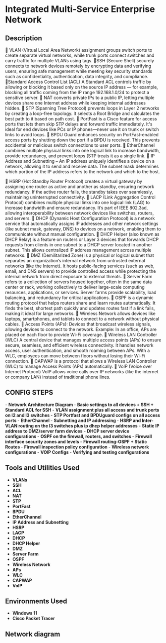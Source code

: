 <h1>Integrated Multi-Service Enterprise Network</h1>

<h2>Description</h2>


🔹 VLAN (Virtual Local Area Network) assignment groups switch ports to create separate virtual networks, while trunk ports connect switches and carry traffic for multiple VLANs using tags.
🔹SSH (Secure Shell) securely connects to network devices remotely by encrypting data and verifying users, ensuring safe management while meeting key security standards such as confidentiality, authentication, data integrity, and compliance.
🔹Standard Access Control List (ACL) A Standard ACL controls traffic by allowing or blocking it based only on the source IP address — for example, blocking all traffic coming from the IP range 192.168.1.0/24 to protect a sensitive server.
🔹 NAT converts private IPs to a public IP, letting multiple devices share one Internet address while keeping internal addresses hidden.
🔹 STP (Spanning Tree Protocol) prevents loops in Layer 2 networks by creating a loop-free topology. It selects a Root Bridge and calculates the best path to it based on path cost.
🔹 PortFast is a Cisco feature for access ports that lets them skip STP delays and forward traffic immediately. It's ideal for end devices like PCs or IP phones—never use it on trunk or switch links to avoid loops.
🔹 BPDU Guard enhances security on PortFast-enabled access ports by shutting down the port if a BPDU is received. This prevents accidental or malicious switch connections to user ports.
🔹 EtherChannel combines multiple physical links into one logical link to increase bandwidth, provide redundancy, and prevent loops (STP treats it as a single link.
🔹 IP Address and Subnetting – An IP address uniquely identifies a device on a network, allowing it to send and receive data. The subnet mask determines which portion of the IP address refers to the network and which to the host.

🔹 HSRP (Hot Standby Router Protocol) creates a virtual gateway by assigning one router as active and another as standby, ensuring network redundancy. If the active router fails, the standby takes over seamlessly, maintaining uninterrupted connectivity.
🔹 LACP (Link Aggregation Control Protocol) combines multiple physical links into one logical link (LAG) to increase bandwidth and ensure redundancy. It’s part of IEEE 802.3ad, allowing interoperability between network devices like switches, routers, and servers.
🔹 DHCP (Dynamic Host Configuration Protocol) is a network service that automatically assigns IP addresses and other network settings (like subnet mask, gateway, DNS) to devices on a network, enabling them to communicate without manual configuration.
🔹 DHCP Helper (also known as DHCP Relay) is a feature on routers or Layer 3 devices that forwards DHCP requests from clients in one subnet to a DHCP server located in another subnet. This allows centralized IP address management across multiple networks.
🔹 DMZ (Demilitarized Zone) is a physical or logical subnet that separates an organization’s internal network from untrusted external networks (like the Internet). It hosts public-facing services (such as web, email, and DNS servers) to provide controlled access while protecting the internal network from direct exposure to external threats.
🔹 Server Farm refers to a collection of servers housed together, often in the same data center or rack, working collectively to deliver large-scale computing resources, applications, or services. Server farms provide scalability, load balancing, and redundancy for critical applications.
🔹 OSPF is a dynamic routing protocol that helps routers share and learn routes automatically. It finds the best, shortest path quickly and updates routes fast if a link fails, making it ideal for large networks.
🔹 Wireless Network allows devices like laptops, smartphones, and tablets to connect to a network without physical cables. 
🔹 Access Points (APs):
Devices that broadcast wireless signals, allowing devices to connect to the network.
Example: In an office, APs are placed on each floor to provide Wi-Fi coverage.
🔹 Wireless LAN Controller (WLC) A central device that manages multiple access points (APs) to ensure secure, seamless, and efficient wireless connectivity. It handles network access, user authentication, and smooth roaming between APs. With a WLC, employees can move between floors without losing their Wi-Fi connection.
🔹 CAPWAP is a protocol that allows a Wireless LAN Controller (WLC) to manage Access Points (APs) automatically.
🔹 VoIP (Voice over Internet Protocol) VoIP allows voice calls over IP networks (like the internet or company LAN) instead of traditional phone lines.
<br />


<h2>CONFIG STEPS</h2>
- <b> Network Architecture Diagram </b> 
- <b> Basic settings to all devices + SSH + Standard ACL for SSH </b>
- <b> VLAN assignment plus all access and trunk ports on l2 and l3 switches </b>
- <b> STP Portfast and BPDUguard configs on all access ports </b>
- <b> EtherChannel </b>
- <b> Subnetting and IP addressing </b>
- <b> HSRP and Inter-VLAN routing on the l3 switches plus ip dhcp helper addresses</b> 
- <b> Static IP address to DMZ/server farm devices</b>
- <b> DHCP server device configurations </b>
- <b> OSPF on the firewall, routers, and switches </b>
- <b> Firewall interface security zones and levels </b>
- <b> Firewall routing-OSPF + Static Routes </b>
- <b> Firewall inspection policy configuration </b> 
- <b> Wireless network configurations </b>
- <b> VOIP Configs </b>
- <b> Verifying and testing configurations </b>

<h2>Tools and Utilities Used</h2>

- <b>VLANs</b> 
- <b>SSH</b>
- <b> ACL </b>
- <b> NAT </b>
- <b> STP </b>
- <b> PortFast </b>
- <b> BPDU </b> 
- <b> EtherChannel </b>
- <b> IP Address and Subnetting </b>
- <b> HSRP </b>
- <b> LACP </b>
- <b> DHCP </b>
- <b> DHCP Helper </b>
- <b> DMZ </b>
- <b> Server Farm </b>
- <b> OSPF </b>
- <b> Wireless Network </b>
- <b> APs </b>
- <b> WLC </b>
- <b> CAPWAP </b>
- <b> VoIP </b>


<h2>Environments Used </h2>

- <b>Windows 11</b> 
- <b>Cisco Packet Tracer </b>

<h2>Network diagram</h2>
